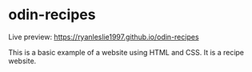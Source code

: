 # odin-recipes

Live preview: https://ryanleslie1997.github.io/odin-recipes

This is a basic example of a website using HTML and CSS. It is a recipe website.
